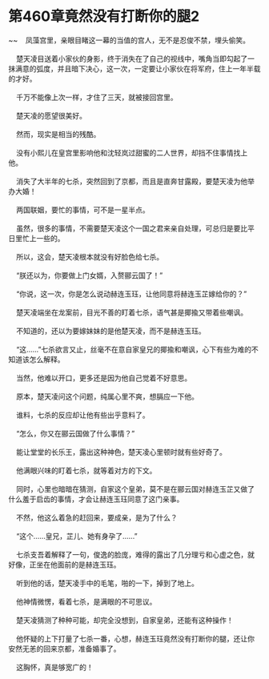 # 第460章竟然没有打断你的腿2
~~&nbsp;&nbsp;&nbsp;&nbsp;凤藻宫里，亲眼目睹这一幕的当值的宫人，无不是忍俊不禁，埋头偷笑。<br><br>&nbsp;&nbsp;&nbsp;&nbsp;楚天凌目送着小家伙的身影，终于消失在了自己的视线中，嘴角当即勾起了一抹满意的弧度，并且暗下决心，这一次，一定要让小家伙在将军府，住上一年半载的才好。<br><br>&nbsp;&nbsp;&nbsp;&nbsp;千万不能像上次一样，才住了三天，就被接回宫里。<br><br>&nbsp;&nbsp;&nbsp;&nbsp;楚天凌的愿望很美好。<br><br>&nbsp;&nbsp;&nbsp;&nbsp;然而，现实是相当的残酷。<br><br>&nbsp;&nbsp;&nbsp;&nbsp;没有小熙儿在皇宫里影响他和沈轻岚过甜蜜的二人世界，却挡不住事情找上他。<br><br>&nbsp;&nbsp;&nbsp;&nbsp;消失了大半年的七杀，突然回到了京都，而且是直奔甘露殿，要楚天凌为他举办大婚！<br><br>&nbsp;&nbsp;&nbsp;&nbsp;两国联姻，要忙的事情，可不是一星半点。<br><br>&nbsp;&nbsp;&nbsp;&nbsp;虽然，很多的事情，不需要楚天凌这个一国之君来亲自处理，可总归是要比平日里忙上一些的。<br><br>&nbsp;&nbsp;&nbsp;&nbsp;所以，这会，楚天凌根本就没有好脸色给七杀。<br><br>&nbsp;&nbsp;&nbsp;&nbsp;“朕还以为，你要做上门女婿，入赘郦云国了！”<br><br>&nbsp;&nbsp;&nbsp;&nbsp;“你说，这一次，你是怎么说动赫连玉珏，让他同意将赫连玉芷嫁给你的？”<br><br>&nbsp;&nbsp;&nbsp;&nbsp;楚天凌端坐在龙案前，目光不善的盯着七杀，语气甚是揶揄又带着些嘲讽。<br><br>&nbsp;&nbsp;&nbsp;&nbsp;不知道的，还以为要嫁妹妹的是他楚天凌，而不是赫连玉珏。<br><br>&nbsp;&nbsp;&nbsp;&nbsp;“这……”七杀欲言又止，丝毫不在意自家皇兄的揶揄和嘲讽，心下有些为难的不知道该怎么解释。<br><br>&nbsp;&nbsp;&nbsp;&nbsp;当然，他难以开口，更多还是因为他自己觉着不好意思。<br><br>&nbsp;&nbsp;&nbsp;&nbsp;原本，楚天凌问这个问题，纯属心里不爽，想膈应一下他。<br><br>&nbsp;&nbsp;&nbsp;&nbsp;谁料，七杀的反应却让他有些出乎意料了。<br><br>&nbsp;&nbsp;&nbsp;&nbsp;“怎么，你又在郦云国做了什么事情？”<br><br>&nbsp;&nbsp;&nbsp;&nbsp;能让堂堂的长乐王，露出这种神色，楚天凌心里顿时就有些好奇了。<br><br>&nbsp;&nbsp;&nbsp;&nbsp;他满眼兴味的盯着七杀，就等着对方的下文。<br><br>&nbsp;&nbsp;&nbsp;&nbsp;同时，心里也暗暗在猜测，自家这个皇弟，莫不是在郦云国对赫连玉芷又做了什么羞于启齿的事情，才会让赫连玉珏同意了这门亲事。<br><br>&nbsp;&nbsp;&nbsp;&nbsp;不然，他这么着急的赶回来，要成亲，是为了什么？<br><br>&nbsp;&nbsp;&nbsp;&nbsp;“这个……皇兄，芷儿、她有身孕了……”<br><br>&nbsp;&nbsp;&nbsp;&nbsp;七杀支吾着解释了一句，俊逸的脸庞，难得的露出了几分理亏和心虚之色，就好像，正坐在他面前的是赫连玉珏。<br><br>&nbsp;&nbsp;&nbsp;&nbsp;听到他的话，楚天凌手中的毛笔，啪的一下，掉到了地上。<br><br>&nbsp;&nbsp;&nbsp;&nbsp;他神情微愣，看着七杀，是满眼的不可思议。<br><br>&nbsp;&nbsp;&nbsp;&nbsp;楚天凌猜测了种种可能，却完全没想到，自家皇弟，还能有这种操作！<br><br>&nbsp;&nbsp;&nbsp;&nbsp;他怀疑的上下打量了七杀一番，心想，赫连玉珏竟然没有打断你的腿，还让你安然无恙的回来京都，准备婚事了。<br><br>&nbsp;&nbsp;&nbsp;&nbsp;这胸怀，真是够宽广的！<br><br>
                    

<script>_fwqdsqadxfw()</script>
<div><script>_dfwf1dw();</script></div>
<div><script>_dfwf1agdw();</script></div>
                